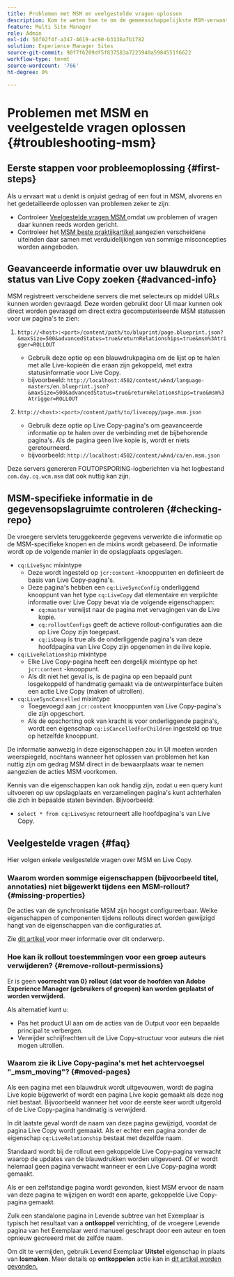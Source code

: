 ```yaml
---
title: Problemen met MSM en veelgestelde vragen oplossen
description: Kom te weten hoe te om de gemeenschappelijkste MSM-verwante kwesties problemen op te lossen en antwoorden op de gemeenschappelijkste MSM-verwante vragen te krijgen.
feature: Multi Site Manager
role: Admin
exl-id: 50f02f4f-a347-4619-ac90-b3136a7b1782
solution: Experience Manager Sites
source-git-commit: 90f7f6209df5f837583a7225940a5984551f6622
workflow-type: tm+mt
source-wordcount: '766'
ht-degree: 0%

---
```


# Problemen met MSM en veelgestelde vragen oplossen {#troubleshooting-msm}

## Eerste stappen voor probleemoplossing {#first-steps}

Als u ervaart wat u denkt is onjuist gedrag of een fout in MSM, alvorens en het gedetailleerde oplossen van problemen zeker te zijn:

* Controleer [ Veelgestelde vragen MSM ](#faq) omdat uw problemen of vragen daar kunnen reeds worden gericht.
* Controleer het [ MSM beste praktijkartikel ](best-practices.md) aangezien verscheidene uiteinden daar samen met verduidelijkingen van sommige misconcepties worden aangeboden.

## Geavanceerde informatie over uw blauwdruk en status van Live Copy zoeken {#advanced-info}

MSM registreert verscheidene servers die met selecteurs op middel URLs kunnen worden gevraagd. Deze worden gebruikt door UI maar kunnen ook direct worden gevraagd om direct extra gecomputeriseerde MSM statussen voor uw pagina&#39;s te zien:

1. `http://<host>:<port>/content/path/to/bluprint/page.blueprint.json?&maxSize=500&advancedStatus=true&returnRelationships=true&msm%3Atrigger=ROLLOUT`
   * Gebruik deze optie op een blauwdrukpagina om de lijst op te halen met alle Live-kopieën die eraan zijn gekoppeld, met extra statusinformatie voor Live Copy.
   * bijvoorbeeld:
     `http://localhost:4502/content/wknd/language-masters/en.blueprint.json?&maxSize=500&advancedStatus=true&returnRelationships=true&msm%3Atrigger=ROLLOUT`

1. `http://<host>:<port>/content/path/to/livecopy/page.msm.json`
   * Gebruik deze optie op Live Copy-pagina&#39;s om geavanceerde informatie op te halen over de verbinding met de bijbehorende pagina&#39;s. Als de pagina geen live kopie is, wordt er niets geretourneerd.
   * bijvoorbeeld:
     `http://localhost:4502/content/wknd/ca/en.msm.json`

Deze servers genereren FOUTOPSPORING-logberichten via het logbestand `com.day.cq.wcm.msm` dat ook nuttig kan zijn.

## MSM-specifieke informatie in de gegevensopslagruimte controleren {#checking-repo}

De vroegere servlets teruggekeerde gegevens verwerkte die informatie op de MSM-specifieke knopen en de mixins wordt gebaseerd. De informatie wordt op de volgende manier in de opslagplaats opgeslagen.

* `cq:LiveSync` mixintype
   * Deze wordt ingesteld op `jcr:content` -knooppunten en definieert de basis van Live Copy-pagina&#39;s.
   * Deze pagina&#39;s hebben een `cq:LiveSyncConfig` onderliggend knooppunt van het type `cq:LiveCopy` dat elementaire en verplichte informatie over Live Copy bevat via de volgende eigenschappen:
      * `cq:master` verwijst naar de pagina met vervagingen van de Live kopie.
      * `cq:rolloutConfigs` geeft de actieve rollout-configuraties aan die op Live Copy zijn toegepast.
      * `cq:isDeep` is true als de onderliggende pagina&#39;s van deze hoofdpagina van Live Copy zijn opgenomen in de live kopie.
* `cq:LiveRelationship` mixintype
   * Elke Live Copy-pagina heeft een dergelijk mixintype op het `jcr:content` -knooppunt.
   * Als dit niet het geval is, is de pagina op een bepaald punt losgekoppeld of handmatig gemaakt via de ontwerpinterface buiten een actie Live Copy (maken of uitrollen).
* `cq:LiveSyncCancelled` mixintype
   * Toegevoegd aan `jcr:content` knooppunten van Live Copy-pagina&#39;s die zijn opgeschort.
   * Als de opschorting ook van kracht is voor onderliggende pagina&#39;s, wordt een eigenschap `cq:isCancelledForChildren` ingesteld op true op hetzelfde knooppunt.

De informatie aanwezig in deze eigenschappen zou in UI moeten worden weerspiegeld, nochtans wanneer het oplossen van problemen het kan nuttig zijn om gedrag MSM direct in de bewaarplaats waar te nemen aangezien de acties MSM voorkomen.

Kennis van die eigenschappen kan ook handig zijn, zodat u een query kunt uitvoeren op uw opslagplaats en verzamelingen pagina&#39;s kunt achterhalen die zich in bepaalde staten bevinden. Bijvoorbeeld:

* `select * from cq:LiveSync` retourneert alle hoofdpagina&#39;s van Live Copy.

## Veelgestelde vragen {#faq}

Hier volgen enkele veelgestelde vragen over MSM en Live Copy.

### Waarom worden sommige eigenschappen (bijvoorbeeld titel, annotaties) niet bijgewerkt tijdens een MSM-rollout? {#missing-properties}

De acties van de synchronisatie MSM zijn hoogst configureerbaar. Welke eigenschappen of componenten tijdens rollouts direct worden gewijzigd hangt van de eigenschappen van die configuraties af.

Zie [ dit artikel ](best-practices.md) voor meer informatie over dit onderwerp.

### Hoe kan ik rollout toestemmingen voor een groep auteurs verwijderen? {#remove-rollout-permissions}

Er is geen **voorrecht van 0} rollout {dat voor de hoofden van Adobe Experience Manager (gebruikers of groepen) kan worden geplaatst of worden verwijderd.**

Als alternatief kunt u:

* Pas het product UI aan om de acties van de Output voor een bepaalde principal te verbergen.
* Verwijder schrijfrechten uit de Live Copy-structuur voor auteurs die niet mogen uitrollen.

### Waarom zie ik Live Copy-pagina&#39;s met het achtervoegsel &quot;_msm_moving&quot;? {#moved-pages}

Als een pagina met een blauwdruk wordt uitgevouwen, wordt de pagina Live kopie bijgewerkt of wordt een pagina Live kopie gemaakt als deze nog niet bestaat. Bijvoorbeeld wanneer het voor de eerste keer wordt uitgerold of de Live Copy-pagina handmatig is verwijderd.

In dit laatste geval wordt de naam van deze pagina gewijzigd, voordat de pagina Live Copy wordt gemaakt. Als er echter een pagina zonder de eigenschap `cq:LiveRelationship` bestaat met dezelfde naam.

Standaard wordt bij de rollout een gekoppelde Live Copy-pagina verwacht waarop de updates van de blauwdrukken worden uitgevoerd. Of er wordt helemaal geen pagina verwacht wanneer er een Live Copy-pagina wordt gemaakt.

Als er een zelfstandige pagina wordt gevonden, kiest MSM ervoor de naam van deze pagina te wijzigen en wordt een aparte, gekoppelde Live Copy-pagina gemaakt.

Zulk een standalone pagina in Levende subtree van het Exemplaar is typisch het resultaat van a **ontkoppel** verrichting, of de vroegere Levende pagina van het Exemplaar werd manueel geschrapt door een auteur en toen opnieuw gecreeerd met de zelfde naam.

Om dit te vermijden, gebruik Levend Exemplaar **Uitstel** eigenschap in plaats van **losmaken**. Meer details op **ontkoppelen** actie kan in [ dit artikel worden gevonden.](creating-live-copies.md)
